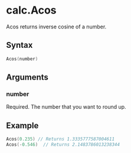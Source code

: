 # calc.Acos

Acos returns inverse cosine of a number.

## Syntax

```go
Acos(number)
```

## Arguments

### number

Required. The number that you want to round up.

## Example

```Go
Acos(0.235) // Returns 1.3335777587004611
Acos(-0.546)  // Returns 2.1483786013238344
```

